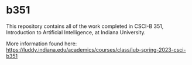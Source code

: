 # b351

This repository contains all of the work completed in CSCI-B 351, Introduction to Artificial Intelligence, at Indiana University.

More information found here:
https://luddy.indiana.edu/academics/courses/class/iub-spring-2023-csci-b351
